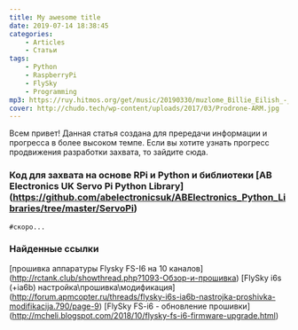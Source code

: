 ```yaml
---
title: My awesome title
date: 2019-07-14 18:38:45
categories:
    - Articles
    - Статьи
tags:
    - Python
    - RaspberryPi
	- FlySky
	- Programming
mp3: https://ruy.hitmos.org/get/music/20190330/muzlome_Billie_Eilish_-_bad_guy_63154737.mp3
cover: http://chudo.tech/wp-content/uploads/2017/03/Prodrone-ARM.jpg
---
```

Всем привет! Данная статья создана для прередачи информации и прогресса в более высоком темпе. Если вы хотите узнать прогресс продвижения разработки захвата, то зайдите сюда.

### Код для захвата на основе RPi и Python и библиотеки [AB Electronics UK Servo Pi Python Library] (https://github.com/abelectronicsuk/ABElectronics_Python_Libraries/tree/master/ServoPi)


``` 
#скоро...
```


### Найденные ссылки
[прошивка аппаратуры Flysky FS-I6 на 10 каналов] (http://rctank.club/showthread.php?1093-Обзор-и-прошивка)
[FlySky i6s (+ia6b) настройка\прошивка\модификация] (http://forum.apmcopter.ru/threads/flysky-i6s-ia6b-nastrojka-proshivka-modifikacija.790/page-9)
[FlySky FS-i6 - обновление прошивки] (http://mcheli.blogspot.com/2018/10/flysky-fs-i6-firmware-upgrade.html)